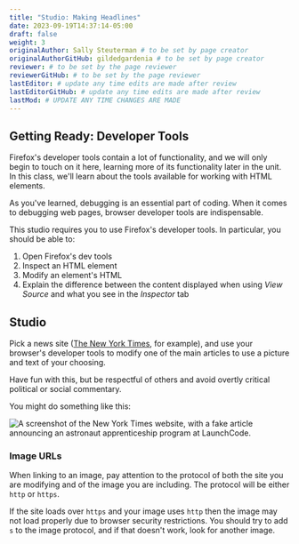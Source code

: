 ```yaml
---
title: "Studio: Making Headlines"
date: 2023-09-19T14:37:14-05:00
draft: false
weight: 3
originalAuthor: Sally Steuterman # to be set by page creator
originalAuthorGitHub: gildedgardenia # to be set by page creator
reviewer: # to be set by the page reviewer
reviewerGitHub: # to be set by the page reviewer
lastEditor: # update any time edits are made after review
lastEditorGitHub: # update any time edits are made after review
lastMod: # UPDATE ANY TIME CHANGES ARE MADE
---
```


## Getting Ready: Developer Tools

Firefox's developer tools contain a lot of functionality, and we will only begin to touch on it here, 
learning more of its functionality later in the unit. In this class, we'll learn about the tools available for working with HTML elements.

As you've learned, debugging is an essential part of coding. When it comes to debugging web pages, browser developer tools are indispensable.

This studio requires you to use Firefox's developer tools. In particular, you should be able to:

1. Open Firefox's dev tools
1. Inspect an HTML element
1. Modify an element's HTML
1. Explain the difference between the content displayed when using *View Source* and what you see in the *Inspector* tab

## Studio

Pick a news site ([The New York Times](http://education.launchcode.org/intro-to-professional-web-dev/resources/intro-to-web-dev-curriculum/www.nytimes.com/index.html), for example), and use your browser's developer tools to modify one of the main articles to use a picture and text of your choosing.

Have fun with this, but be respectful of others and avoid overtly critical political or social commentary.

You might do something like this:

![A screenshot of the New York Times website, with a fake article announcing an astronaut apprenticeship program at LaunchCode.](pictures/making-headlines-screenshot.png)

### Image URLs

When linking to an image, pay attention to the protocol of both the site you are modifying and of the image you are including. The protocol will be either `http` or `https`.

If the site loads over `https` and your image uses `http` then the image may not load properly due to browser security restrictions. You should try to add `s` to the image protocol, and if that doesn't work, look for another image.